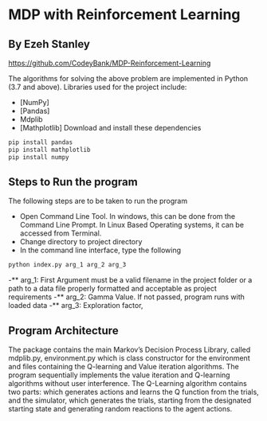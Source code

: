 # MDP with Reinforcement Learning
## By Ezeh Stanley

https://github.com/CodeyBank/MDP-Reinforcement-Learning

The algorithms for solving the above problem are implemented in Python (3.7 and above). Libraries used for the project include:
- [NumPy]
- [Pandas]
- Mdplib
- [Mathplotlib]
Download and install these dependencies
```sh
pip install pandas
pip install mathplotlib
pip install numpy
```

## Steps to Run the program
The following steps are to be taken to run the program
-	Open Command Line Tool. In windows, this can be done from the Command Line Prompt. In Linux Based Operating systems, it can be accessed from Terminal.
-	Change directory to project directory
-	In the command line interface, type the following

```sh
python index.py arg_1 arg_2 arg_3
```

-** arg_1: First Argument must be a valid filename in the project folder or a path to a data file properly formatted and acceptable as project requirements
-** arg_2: Gamma Value. If not passed, program runs with loaded data
-** arg_3: Exploration factor,

## Program Architecture
The package contains the main Markov’s Decision Process Library, called mdplib.py, environment.py which is class constructor for the environment and files containing the Q-learning and Value iteration algorithms.
The program sequentially implements the value iteration and Q-learning algorithms without user interference.
The Q-Learning algorithm contains two parts: which generates actions and learns the Q function from the trials, and the simulator, which generates the trials, starting from the designated starting state and generating random reactions to the agent actions.

